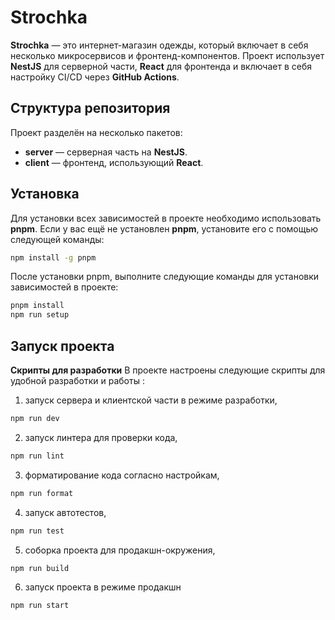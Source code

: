 # Strochka

**Strochka** — это интернет-магазин одежды, который включает в себя несколько микросервисов и фронтенд-компонентов. Проект использует **NestJS** для серверной части, **React** для фронтенда и включает в себя настройку CI/CD через **GitHub Actions**.

## Структура репозитория

Проект разделён на несколько пакетов:

- **server** — серверная часть на **NestJS**.
- **client** — фронтенд, использующий **React**.

## Установка

Для установки всех зависимостей в проекте необходимо использовать **pnpm**. Если у вас ещё не установлен **pnpm**, установите его с помощью следующей команды:

```bash
npm install -g pnpm
```
После установки pnpm, выполните следующие команды для установки зависимостей в проекте:

```bash 
pnpm install
npm run setup
```
## Запуск проекта

**Скрипты для разработки**
В проекте настроены следующие скрипты для удобной разработки и работы :
1.  запуск сервера и клиентской части в режиме разработки,
```bash
npm run dev
```
2. запуск линтера для проверки кода,
```bash
npm run lint
```
3. форматирование кода согласно настройкам,
```bash
npm run format
```
4. запуск автотестов,
```bash
npm run test
```
5. соборка проекта для продакшн-окружения,
```bash
npm run build
```
6. запуск проекта в режиме продакшн
```bash
npm run start
```
